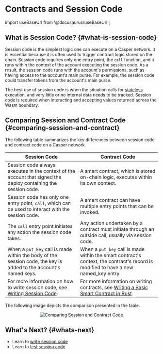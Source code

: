 # Contracts and Session Code

import useBaseUrl from '@docusaurus/useBaseUrl';

## What is Session Code? {#what-is-session-code}

Session code is the simplest logic one can execute on a Casper network. It is essential because it is often used to trigger contract logic stored on the chain. Session code requires only one entry point, the `call` function, and it runs within the context of the account executing the session code. As a result, the session code runs with the account's permissions, such as having access to the account's main purse. For example, the session code could transfer tokens from the account's main purse. 

The best use of session code is when the situation calls for [stateless](/glossary/S.md/#stateless) execution, and very little or no internal data needs to be tracked. Session code is required when interacting and accepting values returned across the Wasm boundary.

## Comparing Session and Contract Code {#comparing-session-and-contract}

The following table summarizes the key differences between session code and contract code on a Casper network.

| Session Code | Contract Code |
| --- | --- |
| Session code always executes in the context of the account that signed the deploy containing the session code. | A smart contract,  which is stored on-chain logic, executes within its own context. |
| Session code has only one entry point, `call`, which can be used to interact with the session code. | A smart contract can have multiple entry points that can be invoked.|  
| The `call` entry point initiates any action the session code takes. | Any action undertaken by a contract must initiate through an outside call, usually via session code.|
| When a `put_key` call is made within the body of the session code, the key is added to the account's named keys. | When a `put_key` call is made within the smart contract's context, the contract's record is modified to have a new named_key entry. |
| For more information on how to write session code, see [Writing Session Code](/developers/writing-onchain-code/writing-session-code). | For more information on writing contracts, see [Writing a Basic Smart Contract in Rust](/resources/tutorials/beginner/rust-contracts). |

The following image depicts the comparison presented in the table.

<p align="center"><img src={useBaseUrl("/image/dApp/contract-vs-session.png")} alt="Comparing Session and Contract Code" /></p>

## What's Next? {#whats-next}

- Learn to [write session code](/developers/writing-onchain-code/writing-session-code)
- Learn to [test session code](/developers/writing-onchain-code/testing-session-code)
